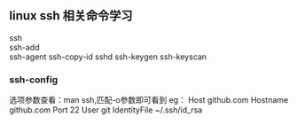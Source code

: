 ## linux ssh 相关命令学习

ssh          
ssh-add      
ssh-agent
ssh-copy-id
sshd
ssh-keygen
ssh-keyscan

### ssh-config
选项参数查看：man ssh,匹配-o参数即可看到
eg：
    Host github.com
        Hostname github.com
        Port 22
        User git
        IdentityFile ~/.ssh/id_rsa
